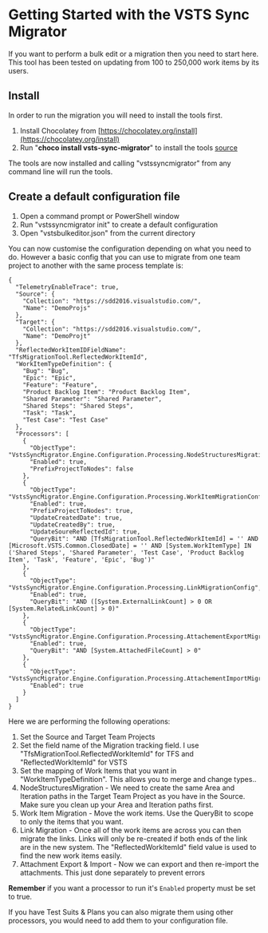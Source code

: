 # Getting Started with the VSTS Sync Migrator

If you want to perform a bulk edit or a migration then you need to start here. This tool has been tested on updating from 100 to 250,000 work items by its users.

## Install

In order to run the migration you will need to install the tools first.

1. Install Chocolatey from [https://chocolatey.org/install](https://chocolatey.org/install)
1. Run "**choco install vsts-sync-migrator**" to install the tools [source](https://chocolatey.org/packages/vsts-sync-migrator)

The tools are now installed and calling "vstssyncmigrator" from any command line will run the tools.

## Create a default configuration file

1. Open a command prompt or PowerShell window
2. Run "vstssyncmigrator init" to create a default configuration
3. Open "vstsbulkeditor.json" from the current directory

You can now customise the configuration depending on what you need to do. However a basic config that you can use to migrate from one team project to another with the same process template is:

```
{
  "TelemetryEnableTrace": true,
  "Source": {
    "Collection": "https://sdd2016.visualstudio.com/",
    "Name": "DemoProjs"
  },
  "Target": {
    "Collection": "https://sdd2016.visualstudio.com/",
    "Name": "DemoProjt"
  },
  "ReflectedWorkItemIDFieldName": "TfsMigrationTool.ReflectedWorkItemId",
  "WorkItemTypeDefinition": {
    "Bug": "Bug",
    "Epic": "Epic",
    "Feature": "Feature",
    "Product Backlog Item": "Product Backlog Item",
    "Shared Parameter": "Shared Parameter",
    "Shared Steps": "Shared Steps",
    "Task": "Task",
    "Test Case": "Test Case"
  },
  "Processors": [
    {
      "ObjectType": "VstsSyncMigrator.Engine.Configuration.Processing.NodeStructuresMigrationConfig",
      "Enabled": true,
      "PrefixProjectToNodes": false
    },
    {
      "ObjectType": "VstsSyncMigrator.Engine.Configuration.Processing.WorkItemMigrationConfig",
      "Enabled": true,
      "PrefixProjectToNodes": true,
      "UpdateCreatedDate": true,
      "UpdateCreatedBy": true,
      "UpdateSoureReflectedId": true,
      "QueryBit": "AND [TfsMigrationTool.ReflectedWorkItemId] = '' AND  [Microsoft.VSTS.Common.ClosedDate] = '' AND [System.WorkItemType] IN ('Shared Steps', 'Shared Parameter', 'Test Case', 'Product Backlog Item', 'Task', 'Feature', 'Epic', 'Bug')"
    },
    {
      "ObjectType": "VstsSyncMigrator.Engine.Configuration.Processing.LinkMigrationConfig",
      "Enabled": true,
      "QueryBit": "AND ([System.ExternalLinkCount] > 0 OR [System.RelatedLinkCount] > 0)"
    },
    {
      "ObjectType": "VstsSyncMigrator.Engine.Configuration.Processing.AttachementExportMigrationConfig",
      "Enabled": true,
      "QueryBit": "AND [System.AttachedFileCount] > 0"
    },
    {
      "ObjectType": "VstsSyncMigrator.Engine.Configuration.Processing.AttachementImportMigrationConfig",
      "Enabled": true
    }
  ]
}
```

Here we are performing the following operations:

1. Set the Source and Target Team Projects
1. Set the field name of the Migration tracking field. I use "TfsMigrationTool.ReflectedWorkItemId" for TFS and "ReflectedWorkItemId" for VSTS
1. Set the mapping of Work Items that you want in "WorkItemTypeDefinition". This allows you to merge and change types..
1. NodeStructuresMigration - We need to create the same Area and Iteration paths in the Target Team Project as you have in the Source. Make sure you clean up your Area and Iteration paths first.
1. Work Item Migration - Move the work items. Use the QueryBit to scope to only the items that you want.
1. Link Migration - Once all of the work items are across you can then migrate the links. Links will only be re-created if both ends of the link are in the new system. The "ReflectedWorkItemId" field value is used to find the new work items easily.
1. Attachment Export & Import - Now we can export and then re-import the attachments. This just done separately to prevent errors

**Remember** if you want a processor to run it's `Enabled` property must be set to true. 

If you have Test Suits & Plans you can also migrate them using other processors, you would need to add them to your configuration file.




